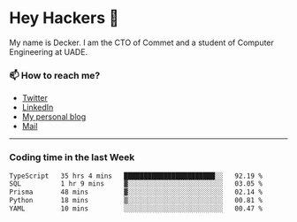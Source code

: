 # Hey Hackers 👋

My name is Decker. I am the CTO of Commet and a student of Computer Engineering at UADE.

### 📫 How to reach me?
- [Twitter](https://x.com/0xDecker) 
- [LinkedIn](https://www.linkedin.com/in/decker-urbano/) 
- [My personal blog](http://decker.sh) 
- [Mail](mailto:me@decker.sh)

---

### Coding time in the last Week

<!--START_SECTION:waka-->

```txt
TypeScript   35 hrs 4 mins   ███████████████████████░░   92.19 %
SQL          1 hr 9 mins     ▓░░░░░░░░░░░░░░░░░░░░░░░░   03.05 %
Prisma       48 mins         ▓░░░░░░░░░░░░░░░░░░░░░░░░   02.14 %
Python       18 mins         ▒░░░░░░░░░░░░░░░░░░░░░░░░   00.81 %
YAML         10 mins         ░░░░░░░░░░░░░░░░░░░░░░░░░   00.47 %
```

<!--END_SECTION:waka-->
